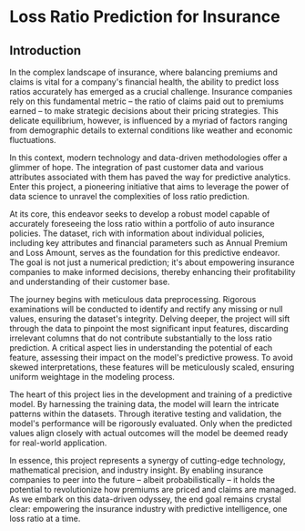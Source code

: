 # Loss Ratio Prediction for Insurance
## Introduction

In the complex landscape of insurance, where balancing premiums and claims is vital for a company's financial health, the ability to predict loss ratios accurately has emerged as a crucial challenge. Insurance companies rely on this fundamental metric – the ratio of claims paid out to premiums earned – to make strategic decisions about their pricing strategies. This delicate equilibrium, however, is influenced by a myriad of factors ranging from demographic details to external conditions like weather and economic fluctuations. 

In this context, modern technology and data-driven methodologies offer a glimmer of hope. The integration of past customer data and various attributes associated with them has paved the way for predictive analytics. Enter this project, a pioneering initiative that aims to leverage the power of data science to unravel the complexities of loss ratio prediction. 

At its core, this endeavor seeks to develop a robust model capable of accurately foreseeing the loss ratio within a portfolio of auto insurance policies. The dataset, rich with information about individual policies, including key attributes and financial parameters such as Annual Premium and Loss Amount, serves as the foundation for this predictive endeavor. The goal is not just a numerical prediction; it's about empowering insurance companies to make informed decisions, thereby enhancing their profitability and understanding of their customer base.

The journey begins with meticulous data preprocessing. Rigorous examinations will be conducted to identify and rectify any missing or null values, ensuring the dataset's integrity. Delving deeper, the project will sift through the data to pinpoint the most significant input features, discarding irrelevant columns that do not contribute substantially to the loss ratio prediction. A critical aspect lies in understanding the potential of each feature, assessing their impact on the model's predictive prowess. To avoid skewed interpretations, these features will be meticulously scaled, ensuring uniform weightage in the modeling process.

The heart of this project lies in the development and training of a predictive model. By harnessing the training data, the model will learn the intricate patterns within the datasets. Through iterative testing and validation, the model's performance will be rigorously evaluated. Only when the predicted values align closely with actual outcomes will the model be deemed ready for real-world application.

In essence, this project represents a synergy of cutting-edge technology, mathematical precision, and industry insight. By enabling insurance companies to peer into the future – albeit probabilistically – it holds the potential to revolutionize how premiums are priced and claims are managed. As we embark on this data-driven odyssey, the end goal remains crystal clear: empowering the insurance industry with predictive intelligence, one loss ratio at a time.
